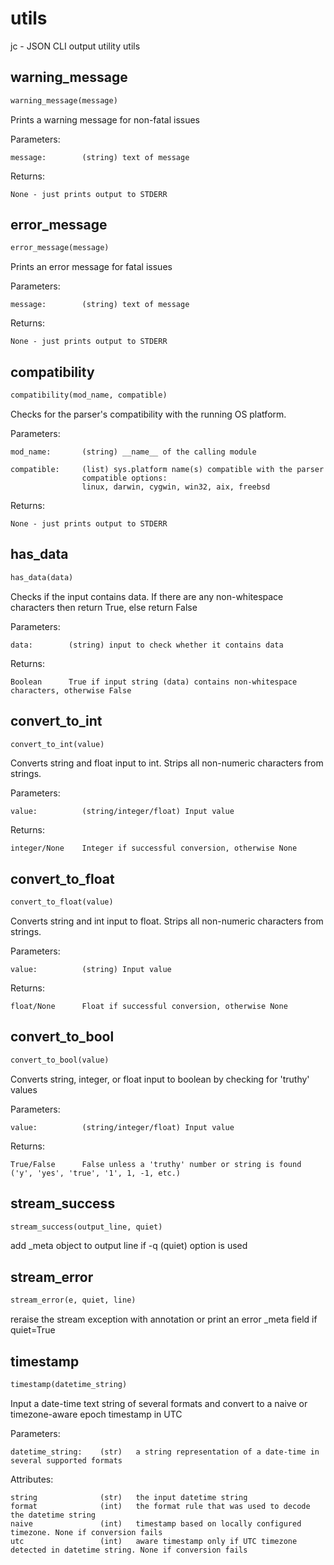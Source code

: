 
# utils
jc - JSON CLI output utility utils

## warning_message
```python
warning_message(message)
```

Prints a warning message for non-fatal issues

Parameters:

    message:        (string) text of message

Returns:

    None - just prints output to STDERR


## error_message
```python
error_message(message)
```

Prints an error message for fatal issues

Parameters:

    message:        (string) text of message

Returns:

    None - just prints output to STDERR


## compatibility
```python
compatibility(mod_name, compatible)
```
Checks for the parser's compatibility with the running OS platform.

Parameters:

    mod_name:       (string) __name__ of the calling module

    compatible:     (list) sys.platform name(s) compatible with the parser
                    compatible options:
                    linux, darwin, cygwin, win32, aix, freebsd

Returns:

    None - just prints output to STDERR


## has_data
```python
has_data(data)
```

Checks if the input contains data. If there are any non-whitespace characters then return True, else return False

Parameters:

    data:        (string) input to check whether it contains data

Returns:

    Boolean      True if input string (data) contains non-whitespace characters, otherwise False


## convert_to_int
```python
convert_to_int(value)
```

Converts string and float input to int. Strips all non-numeric characters from strings.

Parameters:

    value:          (string/integer/float) Input value

Returns:

    integer/None    Integer if successful conversion, otherwise None


## convert_to_float
```python
convert_to_float(value)
```

Converts string and int input to float. Strips all non-numeric characters from strings.

Parameters:

    value:          (string) Input value

Returns:

    float/None      Float if successful conversion, otherwise None


## convert_to_bool
```python
convert_to_bool(value)
```

Converts string, integer, or float input to boolean by checking for 'truthy' values

Parameters:

    value:          (string/integer/float) Input value

Returns:

    True/False      False unless a 'truthy' number or string is found ('y', 'yes', 'true', '1', 1, -1, etc.)


## stream_success
```python
stream_success(output_line, quiet)
```
add _meta object to output line if -q (quiet) option is used

## stream_error
```python
stream_error(e, quiet, line)
```
reraise the stream exception with annotation or print an error _meta field if quiet=True

## timestamp
```python
timestamp(datetime_string)
```

Input a date-time text string of several formats and convert to a naive or timezone-aware epoch timestamp in UTC

Parameters:

    datetime_string:    (str)   a string representation of a date-time in several supported formats

Attributes:

    string              (str)   the input datetime string
    format              (int)   the format rule that was used to decode the datetime string
    naive               (int)   timestamp based on locally configured timezone. None if conversion fails
    utc                 (int)   aware timestamp only if UTC timezone detected in datetime string. None if conversion fails

